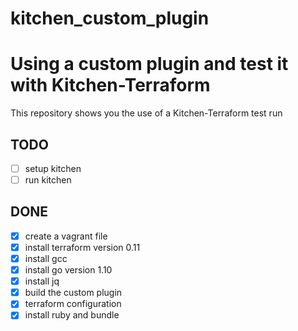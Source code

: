 # kitchen_custom_plugin

# Using a custom plugin and test it with Kitchen-Terraform

This repository shows you the use of a Kitchen-Terraform test run

## TODO
- [ ] setup kitchen
- [ ] run kitchen

## DONE
- [x] create a vagrant file 
- [x] install terraform version 0.11
- [x] install gcc
- [x] install go version 1.10
- [x] install jq
- [x] build the custom plugin
- [x] terraform configuration 
- [x] install ruby and bundle
